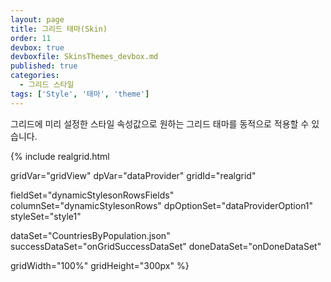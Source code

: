 ```yaml
---
layout: page
title: 그리드 태마(Skin)
order: 11
devbox: true
devboxfile: SkinsThemes_devbox.md
published: true
categories:
  - 그리드 스타일
tags: ['Style', '태마', 'theme']
---
```


<script type="text/javascript" src="/lib/realgrid/RealGridSkins.js"></script>

그리드에 미리 설정한 스타일 속성값으로 원하는 그리드 태마를 동적으로 적용할 수 있습니다.

<script>
  var onGridSuccessDataSet = function(data, textStatus, jqXHR) {
    dataProvider.setRows(data);
  }
  var onDoneDataSet = function() {
    var newDynamicStyles = [{
        criteria: "row mod 2 = 0",
        styles: "background=#F4F4FA"
    }];

    gridView.setStyles({
        body: {
            dynamicStyles: newDynamicStyles
        }
    });    
  }
</script>

{% include realgrid.html

  gridVar="gridView"
  dpVar="dataProvider"
  gridId="realgrid"

  fieldSet="dynamicStylesonRowsFields"
  columnSet="dynamicStylesonRows"
  dpOptionSet="dataProviderOption1"  
  styleSet="style1"

  dataSet="CountriesByPopulation.json"
  successDataSet="onGridSuccessDataSet"
  doneDataSet="onDoneDataSet"

  gridWidth="100%"
  gridHeight="300px" %}
